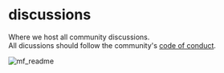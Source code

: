 # discussions
Where we host all community discussions.    
All dicussions should follow the community's [code of conduct](https://github.com/miraclefactory/.github/blob/main/CODE_OF_CONDUCT.md).

![mf_readme](https://github.com/miraclefactory/discussions/assets/89094576/c20bd116-ecab-42e1-9704-8a6c59981ec4)
